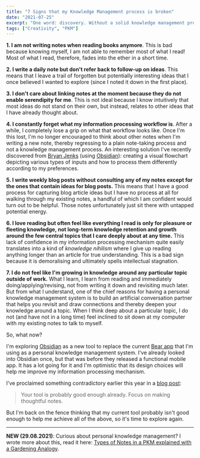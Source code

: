 ```yaml
---
title: "7 Signs that my Knowledge Management process is broken"
date: "2021-07-25"
excerpt: "One word: discovery. Without a solid knowledge management process in place, I can still live. But with one, I think life could be more interesting because I would discover & understand much more."
tags: ["Creativity", "PKM"]
---
```


**1. I am not writing notes when reading books anymore**. This is bad because knowing myself, I am not able to remember most of what I read! Most of what I read, therefore, fades into the ether in a short time.

**2. I write a daily note but don't refer back to follow-up on ideas**. This means that I leave a trail of forgotten but potentially interesting ideas that I once believed I wanted to explore (since I noted it down in the first place).

**3. I don't care about linking notes at the moment because they do not enable serendipity for me**. This is not ideal because I know intuitively that most ideas do not stand on their own, but instead, relates to other ideas that I have already thought about. 

**4. I constantly forget what my information processing workflow is**. After a while, I completely lose a grip on what that workflow looks like. Once I'm this lost, I'm no longer encouraged to think about other notes when I'm writing a new note, thereby regressing to a plain note-taking process and not a knowledge management process. An interesting solution I've recently discovered from [Bryan Jenks](https://www.youtube.com/watch?v=r-buPWeuTPc) (using [Obsidian](https://obsidian.md/)): creating a visual flowchart depicting various types of inputs and how to process them differently according to my preferences.

**5. I write weekly blog posts without consulting any of my notes except for the ones that contain ideas for blog posts.** This means that I have a good process for capturing blog article ideas but I have no process at all for walking through my existing notes, a handful of which I am confident would turn out to be helpful. Those notes unfortunately just sit there with untapped potential energy.

**6. I love reading but often feel like everything I read is only for pleasure or fleeting knowledge, not long-term knowledge retention and growth around the few central topics that I care deeply about at any time.** This lack of confidence in my information processing mechanism quite easily translates into a kind of *knowledge nihilism* where I give up reading anything longer than an article for true understanding. This is a bad sign because it is demoralising and ultimately spells intellectual stagnation.

**7. I do not feel like I'm growing in knowledge around any particular topic outside of work.** What I learn, I learn from reading and immediately doing/applying/revising, not from writing it down and revisiting much later. But from what I understand, one of the chief reasons for having a personal knowledge management system is to build an artificial conversation partner that helps you revisit and draw connections and thereby deepen your knowledge around a topic. When I think deep about a particular topic, I do not (and have not in a long time) feel inclined to sit down at my computer with my existing notes to talk to myself.

So, what now?

I'm exploring [Obsidian](https://obsidian.md/) as a new tool to replace the current [Bear app](https://bear.app/) that I'm using as a personal knowledge management system. I've already looked into Obsidian once, but that was before they released a functional mobile app. It has a lot going for it and I'm optimistic that its design choices will help me improve my information processing mechanism. 

I've proclaimed something contradictory earlier this year in a [blog post](/2021-02-21-obsidian-roam-why-i-am-staying-with-bear-as-my-pkm/):

> Your tool is probably good enough already. Focus on making thoughtful notes.

But I'm back on the fence thinking that my current tool probably isn't good enough to help me achieve all of the above, so it's time to explore again.

---

**NEW (29.08.2021)**: Curious about personal knowledge management? I wrote more about this, read it here: [Types of Notes in a PKM explained with a Gardening Analogy](/2021-08-29-types-of-notes-in-a-pkm-explained-with-a-gardening-analogy-part-i/).